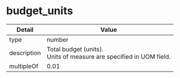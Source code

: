 # budget_units
| Detail | Value |
| ------ | ----- |
| type | number |
| description | Total budget (units).<br/>Units of measure are specified in UOM field. |
| multipleOf | 0.01 |
